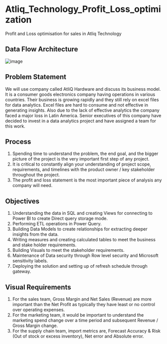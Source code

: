 # Atliq_Technology_Profit_Loss_optimization
Profit and Loss optimisation for sales in Atliq Technology

## Data Flow Architecture

![image](https://github.com/Mith1201/Atliq_Technology_Profit_Loss_optimization/assets/102762042/1224f75e-3540-4e2e-9d91-ade27683e16f)


## Problem Statement
We will use company called AtliQ Hardware and discuss its business model. It is a consumer goods electronics company having operations in various countries. Their business is growing rapidly and they still rely on excel files for data analytics. Excel files are hard to consume and not effective in generating insights. Also due to the lack of effective analytics the company faced a major loss in Latin America.
Senior executives of this company have decided to invest in a data analytics project and have assigned a team for this work.

## Process
1. Spending time to understand the problem, the end goal, and the bigger picture of the project is the very important first step of any project.
2. It is critical to constantly align your understanding of project scope, requirements, and timelines with the product owner / key stakeholder throughout the project.
3. The profit and loss statement is the most important piece of analysis any company will need.

## Objectives
1. Understanding the data in SQL and creating Views for connecting to Power BI to create Direct query storage mode.
2. Performing ETL operations in Power Query.
3. Building Data Models to create relationships for extracting deeper insights from the data. 
4. Writing measures and creating calculated tables to meet the business and stake holder requirements.
5. Building Visuals to meet the stakeholder requirements.
6. Maintenance of Data security through Row level security and Microsoft sensitivity labels.
7. Deploying the solution and setting up of refresh schedule through gateway. 

## Visual Requirements
1. For the sales team, Gross Margin and Net Sales (Revenue) are more important than the Net Profit as typically they have least or no control over operating expenses.
2. For the marketing team, it would be important to understand the marketing spend change over a time period and subsequent Revenue / Gross Margin change.
3. For the supply chain team, import metrics are, Forecast Accuracy & Risk (Out of stock or excess inventory), Net error and Absolute error.
